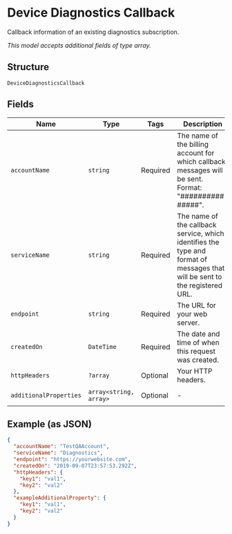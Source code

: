 
# Device Diagnostics Callback

Callback information of an existing diagnostics subscription.

*This model accepts additional fields of type array.*

## Structure

`DeviceDiagnosticsCallback`

## Fields

| Name | Type | Tags | Description | Getter | Setter |
|  --- | --- | --- | --- | --- | --- |
| `accountName` | `string` | Required | The name of the billing account for which callback messages will be sent. Format: "##########-#####". | getAccountName(): string | setAccountName(string accountName): void |
| `serviceName` | `string` | Required | The name of the callback service, which identifies the type and format of messages that will be sent to the registered URL. | getServiceName(): string | setServiceName(string serviceName): void |
| `endpoint` | `string` | Required | The URL for your web server. | getEndpoint(): string | setEndpoint(string endpoint): void |
| `createdOn` | `DateTime` | Required | The date and time of when this request was created. | getCreatedOn(): \DateTime | setCreatedOn(\DateTime createdOn): void |
| `httpHeaders` | `?array` | Optional | Your HTTP headers. | getHttpHeaders(): ?array | setHttpHeaders(?array httpHeaders): void |
| `additionalProperties` | `array<string, array>` | Optional | - | findAdditionalProperty(string key): array | additionalProperty(string key, array value): void |

## Example (as JSON)

```json
{
  "accountName": "TestQAAccount",
  "serviceName": "Diagnostics",
  "endpoint": "https://yourwebsite.com",
  "createdOn": "2019-09-07T23:57:53.292Z",
  "httpHeaders": {
    "key1": "val1",
    "key2": "val2"
  },
  "exampleAdditionalProperty": {
    "key1": "val1",
    "key2": "val2"
  }
}
```


